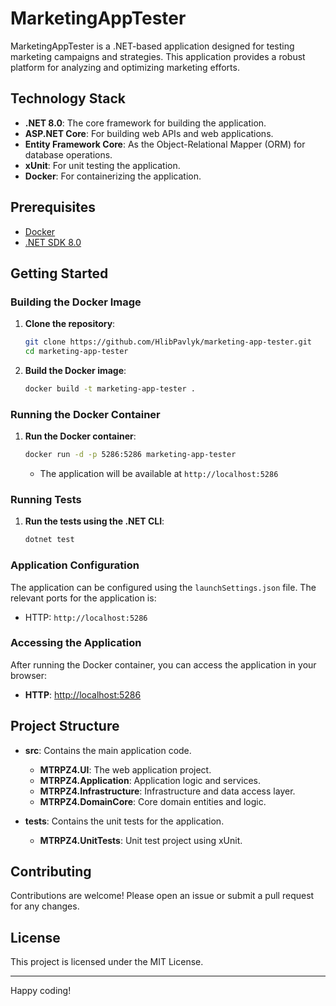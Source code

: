 # MarketingAppTester

MarketingAppTester is a .NET-based application designed for testing marketing campaigns and strategies. This application provides a robust platform for analyzing and optimizing marketing efforts.

## Technology Stack

- **.NET 8.0**: The core framework for building the application.
- **ASP.NET Core**: For building web APIs and web applications.
- **Entity Framework Core**: As the Object-Relational Mapper (ORM) for database operations.
- **xUnit**: For unit testing the application.
- **Docker**: For containerizing the application.

## Prerequisites

- [Docker](https://www.docker.com/get-started)
- [.NET SDK 8.0](https://dotnet.microsoft.com/download/dotnet/8.0)

## Getting Started

### Building the Docker Image

1. **Clone the repository**:
    ```sh
    git clone https://github.com/HlibPavlyk/marketing-app-tester.git
    cd marketing-app-tester
    ```

2. **Build the Docker image**:
    ```sh
    docker build -t marketing-app-tester .
    ```

### Running the Docker Container

1. **Run the Docker container**:
    ```sh
    docker run -d -p 5286:5286 marketing-app-tester
    ```

    - The application will be available at `http://localhost:5286`

### Running Tests

1. **Run the tests using the .NET CLI**:
    ```sh
    dotnet test
    ```

### Application Configuration

The application can be configured using the `launchSettings.json` file. The relevant ports for the application is:

- HTTP: `http://localhost:5286`

### Accessing the Application

After running the Docker container, you can access the application in your browser:

- **HTTP**: [http://localhost:5286](http://localhost:5286)

## Project Structure

- **src**: Contains the main application code.
  - **MTRPZ4.UI**: The web application project.
  - **MTRPZ4.Application**: Application logic and services.
  - **MTRPZ4.Infrastructure**: Infrastructure and data access layer.
  - **MTRPZ4.DomainCore**: Core domain entities and logic.

- **tests**: Contains the unit tests for the application.
  - **MTRPZ4.UnitTests**: Unit test project using xUnit.

## Contributing

Contributions are welcome! Please open an issue or submit a pull request for any changes.

## License

This project is licensed under the MIT License.

---

Happy coding!
